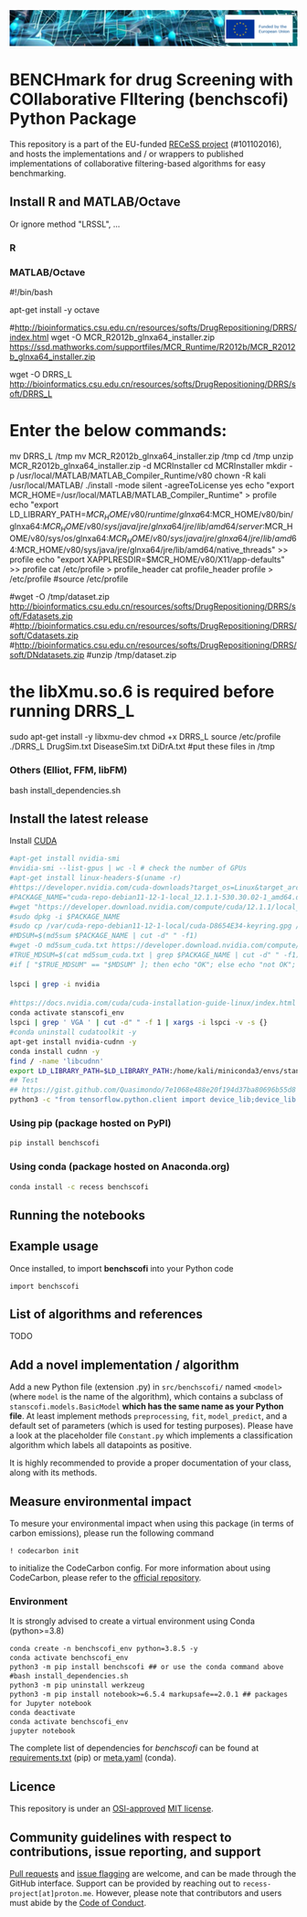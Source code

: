 ![funding logo](https://raw.githubusercontent.com/RECeSS-EU-Project/RECeSS-EU-Project.github.io/main/assets/images/header%2BEU_rescale.jpg)

# BENCHmark for drug Screening with COllaborative FIltering (benchscofi) Python Package

This repository is a part of the EU-funded [RECeSS project](https://recess-eu-project.github.io) (#101102016), and hosts the implementations and / or wrappers to published implementations of collaborative filtering-based algorithms for easy benchmarking.

## Install R and MATLAB/Octave

Or ignore method "LRSSL", ...

### R

### MATLAB/Octave

#!/bin/bash

apt-get install -y octave


#http://bioinformatics.csu.edu.cn/resources/softs/DrugRepositioning/DRRS/index.html
wget -O MCR_R2012b_glnxa64_installer.zip https://ssd.mathworks.com/supportfiles/MCR_Runtime/R2012b/MCR_R2012b_glnxa64_installer.zip

wget -O DRRS_L http://bioinformatics.csu.edu.cn/resources/softs/DrugRepositioning/DRRS/soft/DRRS_L

# Enter the below commands:
mv DRRS_L /tmp
mv MCR_R2012b_glnxa64_installer.zip /tmp
cd /tmp
unzip MCR_R2012b_glnxa64_installer.zip -d MCRInstaller
cd MCRInstaller
mkdir -p /usr/local/MATLAB/MATLAB_Compiler_Runtime/v80
chown -R kali /usr/local/MATLAB/
./install -mode silent -agreeToLicense  yes
echo "export MCR_HOME=/usr/local/MATLAB/MATLAB_Compiler_Runtime" > profile
echo "export LD_LIBRARY_PATH=$MCR_HOME/v80/runtime/glnxa64:$MCR_HOME/v80/bin/glnxa64:$MCR_HOME/v80/sys/java/jre/glnxa64/jre/lib/amd64/server:$MCR_HOME/v80/sys/os/glnxa64:$MCR_HOME/v80/sys/java/jre/glnxa64/jre/lib/amd64:$MCR_HOME/v80/sys/java/jre/glnxa64/jre/lib/amd64/native_threads" >> profile
echo "export XAPPLRESDIR=$MCR_HOME/v80/X11/app-defaults" >> profile
cat /etc/profile > profile_header
cat profile_header profile > /etc/profile
#source /etc/profile

#wget -O /tmp/dataset.zip http://bioinformatics.csu.edu.cn/resources/softs/DrugRepositioning/DRRS/soft/Fdatasets.zip
#http://bioinformatics.csu.edu.cn/resources/softs/DrugRepositioning/DRRS/soft/Cdatasets.zip
#http://bioinformatics.csu.edu.cn/resources/softs/DrugRepositioning/DRRS/soft/DNdatasets.zip
#unzip /tmp/dataset.zip

# the libXmu.so.6 is required before running DRRS_L
sudo apt-get install -y libxmu-dev
chmod +x DRRS_L
source /etc/profile
./DRRS_L DrugSim.txt DiseaseSim.txt DiDrA.txt #put these files in /tmp


### Others (Elliot, FFM, libFM)

bash install_dependencies.sh

## Install the latest release

Install [CUDA](https://docs.nvidia.com/cuda/cuda-installation-guide-linux/index.html)

```bash
#apt-get install nvidia-smi
#nvidia-smi --list-gpus | wc -l # check the number of GPUs
#apt-get install linux-headers-$(uname -r)
#https://developer.nvidia.com/cuda-downloads?target_os=Linux&target_arch=x86_64&Distribution=Debian&target_version=11&target_type=deb_local
#PACKAGE_NAME="cuda-repo-debian11-12-1-local_12.1.1-530.30.02-1_amd64.deb"
#wget "https://developer.download.nvidia.com/compute/cuda/12.1.1/local_installers/"$PACKAGE_NAME
#sudo dpkg -i $PACKAGE_NAME
#sudo cp /var/cuda-repo-debian11-12-1-local/cuda-D8654E34-keyring.gpg /usr/share/keyrings/
#MDSUM=$(md5sum $PACKAGE_NAME | cut -d" " -f1)
#wget -O md5sum_cuda.txt https://developer.download.nvidia.com/compute/cuda/12.1.1/docs/sidebar/md5sum.txt
#TRUE_MDSUM=$(cat md5sum_cuda.txt | grep $PACKAGE_NAME | cut -d" " -f1)
#if [ "$TRUE_MDSUM" == "$MDSUM" ]; then echo "OK"; else echo "not OK"; fi

lspci | grep -i nvidia

#https://docs.nvidia.com/cuda/cuda-installation-guide-linux/index.html
conda activate stanscofi_env
lspci | grep ' VGA ' | cut -d" " -f 1 | xargs -i lspci -v -s {}
#conda uninstall cudatoolkit -y
apt-get install nvidia-cudnn -y
conda install cudnn -y
find / -name 'libcudnn'
export LD_LIBRARY_PATH=$LD_LIBRARY_PATH:/home/kali/miniconda3/envs/stanscofi_env/lib
## Test
## https://gist.github.com/Quasimondo/7e1068e488e20f194d37ba80696b55d8
python3 -c "from tensorflow.python.client import device_lib;device_lib.list_local_devices();import tensorflow as tf;tf.config.list_physical_devices('GPU');print('Num GPUs Available: ', len(tf.config.list_physical_devices('GPU')))"
```

### Using pip (package hosted on PyPI)

```bash
pip install benchscofi
```

### Using conda (package hosted on Anaconda.org)

```bash
conda install -c recess benchscofi
```

## Running the notebooks

## Example usage

Once installed, to import **benchscofi** into your Python code

```
import benchscofi
```

## List of algorithms and references

TODO

## Add a novel implementation / algorithm

Add a new Python file (extension .py) in ``src/benchscofi/`` named ``<model>`` (where ``model`` is the name of the algorithm), which contains a subclass of ``stanscofi.models.BasicModel`` **which has the same name as your Python file**. At least implement methods ``preprocessing``, ``fit``, ``model_predict``, and a default set of parameters (which is used for testing purposes). Please have a look at the placeholder file ``Constant.py`` which implements a classification algorithm which labels all datapoints as positive. 

It is highly recommended to provide a proper documentation of your class, along with its methods.

## Measure environmental impact

To mesure your environmental impact when using this package (in terms of carbon emissions), please run the following command

```
! codecarbon init
```

 to initialize the CodeCarbon config. For more information about using CodeCarbon, please refer to the [official repository](https://github.com/mlco2/codecarbon).

### Environment

It is strongly advised to create a virtual environment using Conda (python>=3.8)

```
conda create -n benchscofi_env python=3.8.5 -y
conda activate benchscofi_env
python3 -m pip install benchscofi ## or use the conda command above
#bash install_dependencies.sh
python3 -m pip uninstall werkzeug
python3 -m pip install notebook>=6.5.4 markupsafe==2.0.1 ## packages for Jupyter notebook
conda deactivate
conda activate benchscofi_env
jupyter notebook
```

The complete list of dependencies for *benchscofi* can be found at [requirements.txt](https://raw.githubusercontent.com/RECeSS-EU-Project/benchscofi/master/pip/requirements.txt) (pip) or [meta.yaml](https://raw.githubusercontent.com/RECeSS-EU-Project/benchscofi/master/conda/meta.yaml) (conda).

## Licence

This repository is under an [OSI-approved](https://opensource.org/licenses/) [MIT license](https://raw.githubusercontent.com/RECeSS-EU-Project/benchscofi/master/LICENSE). 

## Community guidelines with respect to contributions, issue reporting, and support

[Pull requests](https://github.com/RECeSS-EU-Project/benchscofi/pulls) and [issue flagging](https://github.com/RECeSS-EU-Project/benchscofi/issues) are welcome, and can be made through the GitHub interface. Support can be provided by reaching out to ``recess-project[at]proton.me``. However, please note that contributors and users must abide by the [Code of Conduct](https://github.com/RECeSS-EU-Project/benchscofi/blob/master/CODE%20OF%20CONDUCT.md).

